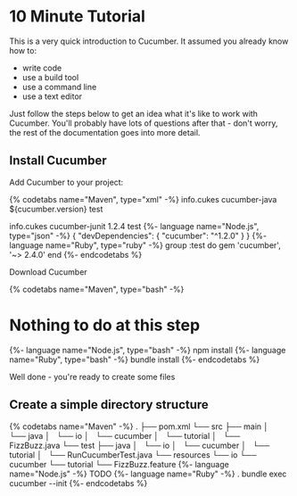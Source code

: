 # 10 Minute Tutorial

This is a very quick introduction to Cucumber. It assumed you already know how to:

* write code
* use a build tool
* use a command line
* use a text editor

Just follow the steps below to get an idea what it's like to work with Cucumber.
You'll probably have lots of questions after that - don't worry, the rest of the
documentation goes into more detail.

## Install Cucumber

Add Cucumber to your project:

{% codetabs name="Maven", type="xml" -%}
<dependency>
    <groupId>info.cukes</groupId>
    <artifactId>cucumber-java</artifactId>
    <version>${cucumber.version}</version>
    <scope>test</scope>
</dependency>

<dependency>
    <groupId>info.cukes</groupId>
    <artifactId>cucumber-junit</artifactId>
    <version>1.2.4</version>
    <scope>test</scope>
</dependency>
{%- language name="Node.js", type="json" -%}
{
  "devDependencies": {
    "cucumber": "^1.2.0"
  }
}
{%- language name="Ruby", type="ruby" -%}
group :test do
  gem 'cucumber', '~> 2.4.0'
end
{%- endcodetabs %}

Download Cucumber

{% codetabs name="Maven", type="bash" -%}
# Nothing to do at this step
{%- language name="Node.js", type="bash" -%}
npm install
{%- language name="Ruby", type="bash" -%}
bundle install
{%- endcodetabs %}

Well done - you're ready to create some files

## Create a simple directory structure

{% codetabs name="Maven" -%}
.
├── pom.xml
└── src
    ├── main
    │   └── java
    │       └── io
    │           └── cucumber
    │               └── tutorial
    │                   └── FizzBuzz.java
    └── test
        ├── java
        │   └── io
        │       └── cucumber
        │           └── tutorial
        │               └── RunCucumberTest.java
        └── resources
            └── io
                └── cucumber
                    └── tutorial
                        └── FizzBuzz.feature
{%- language name="Node.js" -%}
TODO
{%- language name="Ruby" -%}
.
bundle exec cucumber --init
{%- endcodetabs %}
